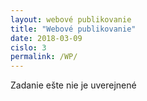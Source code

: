 ```yaml
---
layout: webové publikovanie
title: "Webové publikovanie"
date: 2018-03-09
cislo: 3
permalink: /WP/
---
```

Zadanie ešte nie je uverejnené
